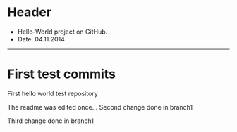# Header

 - Hello-World project on GitHub.
 - Date: 04.11.2014


--------------------------------------------------------------------------------

<!--- --------------------------------------------------------------------- --->
# First test commits
<!--- --------------------------------------------------------------------- --->

First hello world test repository

The readme was edited once...
Second change done in branch1

Third change done in branch1

